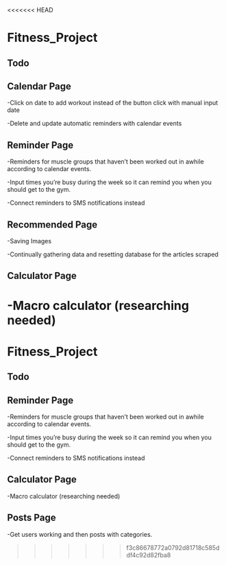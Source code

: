 <<<<<<< HEAD
# Fitness_Project


## Todo

## Calendar Page

-Click on date to add workout instead of the button click with manual input date

-Delete and update automatic reminders with calendar events

## Reminder Page

-Reminders for muscle groups that haven’t been worked out in awhile according to calendar events. 

-Input times you’re busy during the week so it can remind you when you should get to the gym. 

-Connect reminders to SMS notifications instead

## Recommended Page

-Saving Images

-Continually gathering data and resetting database for the articles scraped

## Calculator Page

-Macro calculator (researching needed)
=======
# Fitness_Project


## Todo

## Reminder Page

-Reminders for muscle groups that haven’t been worked out in awhile according to calendar events. 

-Input times you’re busy during the week so it can remind you when you should get to the gym. 

-Connect reminders to SMS notifications instead


## Calculator Page

-Macro calculator (researching needed)

## Posts Page 

-Get users working and then posts with categories. 
>>>>>>> f3c86678772a0792d81718c585ddf4c92d82fba8
